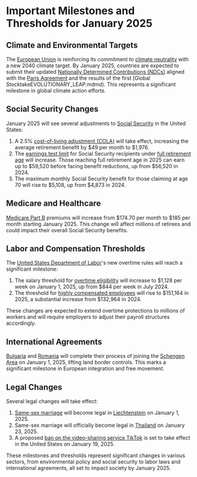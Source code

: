# Important Milestones and Thresholds for January 2025

## Climate and Environmental Targets

The [European Union](EMERGENCY_FUND.md) is reinforcing its commitment to [climate neutrality](../AI/SALVATORE_CESAR_PAIS.md) with a new 2040 climate target. By January 2025, countries are expected to submit their updated [Nationally Determined Contributions (NDCs)](https://unfccc.int/process-and-meetings/the-paris-agreement/nationally-determined-contributions-ndcs) aligned with the [Paris Agreement](https://en.wikipedia.org/wiki/Paris_Agreement) and the results of the first \[Global StocktakeEVOLUTIONARY\_LEAP.mdmd). This represents a significant milestone in global climate action efforts.

## Social Security Changes

January 2025 will see several adjustments to [Social Security](https://en.wikipedia.org/wiki/Social_Security_\(United_States\)) in the United States:

1. A 2.5% [cost-of-living adjustment (COLA)](https://www.ssa.gov/cola/) will take effect, increasing the average retirement benefit by $49 per month to $1,976.
2. The [earnings test limit](../../../literary_products/joes_notes/EARNINGS_TEST_LIMIT.md) for Social Security recipients under [full retirement age](FDA.md) will increase. Those reaching full retirement age in 2025 can earn up to $59,520 before facing benefit reductions, up from $56,520 in 2024.
3. The maximum monthly Social Security benefit for those claiming at age 70 will rise to $5,108, up from $4,873 in 2024.

## Medicare and Healthcare

[Medicare Part B](https://www.medicare.gov/what-medicare-covers/what-part-b-covers) premiums will increase from $174.70 per month to $185 per month starting January 2025. This change will affect millions of retirees and could impact their overall Social Security benefits.

## Labor and Compensation Thresholds

The [United States Department of Labor](https://en.wikipedia.org/wiki/United_States_Department_of_Labor)'s new overtime rules will reach a significant milestone:

1. The salary threshold for [overtime eligibility](https://en.wikipedia.org/wiki/Overtime_pay_in_the_United_States) will increase to $1,128 per week on January 1, 2025, up from $844 per week in July 2024.
2. The threshold for [highly compensated employees](HEALTH_AWARENESS.md) will rise to $151,164 in 2025, a substantial increase from $132,964 in 2024.

These changes are expected to extend overtime protections to millions of workers and will require employers to adjust their payroll structures accordingly.

## International Agreements

[Bulgaria](../../../literary_products/joes_notes/BULGARIA.md) and [Romania](SILOS.md) will complete their process of joining the [Schengen Area](https://en.wikipedia.org/wiki/Schengen_Area) on January 1, 2025, lifting land border controls. This marks a significant milestone in European integration and free movement.

## Legal Changes

Several legal changes will take effect:

1. [Same-sex marriage](https://en.wikipedia.org/wiki/Same-sex_marriage) will become legal in [Liechtenstein](LONGEVITY_RESEARCH.md) on January 1, 2025.
2. Same-sex marriage will officially become legal in [Thailand](../PHYSICS/QUANTUM.MD) on January 23, 2025.
3. A proposed [ban on the video-sharing service TikTok](https://en.wikipedia.org/wiki/TikTok_ban_in_the_United_States) is set to take effect in the United States on January 19, 2025.

These milestones and thresholds represent significant changes in various sectors, from environmental policy and social security to labor laws and international agreements, all set to impact society by January 2025.
